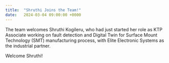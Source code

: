 ```yaml
---
title:  "Shruthi Joins the Team!"
date:   2024-03-04 09:00:00 +0000
---
```


The team welcomes Shruthi Kogileru, who had just started her role as KTP Associate working on fault detection and Digital Twin for Surface Mount Technology (SMT) manufacturing process, with Elite Electronic Systems as the industrial partner. 

Welcome Shruthi!





